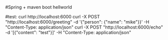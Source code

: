 #Spring + maven boot hellworld

#test:
    curl http://localhost:6000
    curl -X POST "http://localhost:6000/greeting" -d '{"person": {"name": "mike"}}' -H "Content-Type: application/json"
    curl -X POST "http://localhost:6000/echo" -d '[{"content": "test"}]' -H "Content-Type: application/json" 